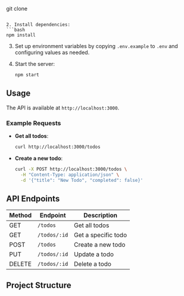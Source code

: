 git clone <repository-url>
   ```

2. Install dependencies:
   ```bash
   npm install
   ```

3. Set up environment variables by copying `.env.example` to `.env` and configuring values as needed.

4. Start the server:
   ```bash
   npm start
   ```

## Usage

The API is available at `http://localhost:3000`.

### Example Requests

- **Get all todos**:
  ```bash
  curl http://localhost:3000/todos
  ```

- **Create a new todo**:
  ```bash
  curl -X POST http://localhost:3000/todos \
    -H "Content-Type: application/json" \
    -d '{"title": "New Todo", "completed": false}'
  ```

## API Endpoints

| Method | Endpoint         | Description              |
|--------|------------------|--------------------------|
| GET    | `/todos`         | Get all todos            |
| GET    | `/todos/:id`     | Get a specific todo      |
| POST   | `/todos`         | Create a new todo        |
| PUT    | `/todos/:id`     | Update a todo            |
| DELETE | `/todos/:id`     | Delete a todo            |

## Project Structure